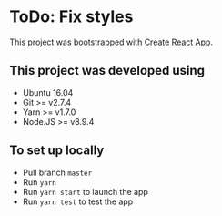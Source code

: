 # ToDo: Fix styles

This project was bootstrapped with [Create React App](https://github.com/facebookincubator/create-react-app).

## This project was developed using

- Ubuntu 16.04
- Git >= v2.7.4
- Yarn >= v1.7.0
- Node.JS >= v8.9.4

## To set up locally

- Pull branch `master`
- Run `yarn`
- Run `yarn start` to launch the app
- Run `yarn test` to test the app
